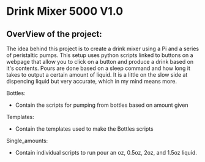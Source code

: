 # Drink Mixer 5000 V1.0

## OverView of the project:

The idea behind this project is to create a drink mixer using a Pi and a series of peristaltic pumps. This setup uses python scripts linked to buttons on a webpage that allow you to click on a button and produce a drink based on it's contents. Pours are done based on a sleep command and how long it takes to output a certain amount of liquid. It is a little on the slow side at dispencing liquid but very accurate, which in my mind means more. 

Bottles:
* Contain the scripts for pumping from bottles based on amount given

Templates: 
* Contain the templates used to make the Bottles scripts

Single_amounts:
* Contain individual scripts to run pour an oz, 0.5oz, 2oz, and 1.5oz liquid.




